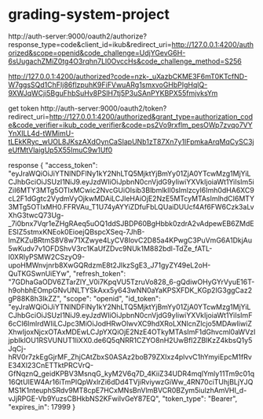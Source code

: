 # grading-system-project

http://auth-server:9000/oauth2/authorize?response_type=code&client_id=ikub&redirect_uri=http://127.0.0.1:4200/authorized&scope=openid&code_challenge=UdjYGevG6H-6sUugachZMiZ0tg4O3rqhn7Ll0OvccHs&code_challenge_method=S256

http://127.0.0.1:4200/authorized?code=nzk-_uXazbCKME3F6mT0KTcfND-W7ggsSQd1ChFIj86flzpuhK9FiFVwuARg1smxvoGHbPIgHqlQ-9XWJqWCji5BguFhbSuHv8PSlH7tj5P3uSAnPYKBPX55fmjvksYm

get token
http://auth-server:9000/oauth2/token?redirect_uri=http://127.0.0.1:4200/authorized&grant_type=authorization_code&code_verifier=ikub_code_verifier&code=ps2Vo9rxflm_pesOWp7zvqo7VYYnXILL4d-tWMimU-tLEkKRyc_wUOL8JKszAXdOynCaSIapUNb1zT87Xn7y1IFpmkaArqMqCySC3jeUfMtVlaigUp5X55ImuC9w1Uf0

response
{
"access_token": "eyJraWQiOiJiYTNlNDFlNy1kY2NhLTQ5MjktYjBmYy01ZjA0YTcwMzg1MjYiLCJhbGciOiJSUzI1NiJ9.eyJzdWIiOiJpbnN0cnVjdG9yIiwiYXVkIjoiaWt1YiIsIm5iZiI6MTY3MTg5OTIxMCwic2NvcGUiOlsib3BlbmlkIl0sImlzcyI6Imh0dHA6XC9cL2F1dGgtc2VydmVyOjkwMDAiLCJleHAiOjE2NzE5MTcyMTAsImlhdCI6MTY3MTg5OTIxMH0.FFRVAu_T1U74yAYYiZDfuFbLQUaiDUUcf4Af6FW6Czk3aLvXhG3twcQ73Ug-_7i0bnx7Vqr1eZHgRAeq5uOQ1ddSJBDP60BgHbbk0zdrA2vAdpewEB6ZMdEESIZ5stmxKNEok0EioejQBspcXSeq-7JhB-lmZKZuBRtmS8V8w71XZwye4LyCV8IovC2D85a4KPwgC3PuVmG6A1DkjAu5wKudv7v1OFDShvV3rc1KaUfZDvc9NUk1M882bdl-TdZe_fATL-I0XRIyPSMW2CSzyO9-upoHMWnvjnrb8XwGQRdzmE8t2JIkzSgE3_J71gyZY49eL2oH-QuTKGSwnUiEYw",
"refresh_token": "7GDhaGaODV6ZTarZlY_V0i7KpqVU5TzruVo828_6-gQdiwOHyGYrVyuE16T-h9ohbhEOmpGNvUNLTYSkAxx5y643wNN0aYaKPSXFDK_KGp2IG3ggCaz2gP88K8h3IkZZ",
"scope": "openid",
"id_token": "eyJraWQiOiJiYTNlNDFlNy1kY2NhLTQ5MjktYjBmYy01ZjA0YTcwMzg1MjYiLCJhbGciOiJSUzI1NiJ9.eyJzdWIiOiJpbnN0cnVjdG9yIiwiYXVkIjoiaWt1YiIsImF6cCI6ImlrdWIiLCJpc3MiOiJodHRwOlwvXC9hdXRoLXNlcnZlcjo5MDAwIiwiZXhwIjoxNjcxOTAxMDEwLCJpYXQiOjE2NzE4OTkyMTAsImF1dGhvcml0aWVzIjpbIklOU1RSVUNUT1IiXX0.de6Q5qNRR1CZYO8nH2UwBfI2ZBlKzZ4kbsQ1y5JqCj-hRV0r7zkEgGjrMF_ZhjCAtZbxS0ASAz2boB79ZXIxz4plvvC1hYmyiEpcM1fRvE34Xl23CnETTktPRCVrQ-GfNqznQ_geidKPBV3MsnqG_kyM2V6q7D_4KiiZ34UDR4mqlYmly11Tm9c01q16QtUIEW4Ar16iTmPlQpWxlrZi6dDd4TVjiRviywzGiWw_4RN70ciTUhjBLjYJQMS1K1nteuphSRdv9MT8cpE7HCxMNsBnVlmBVCR0BZym5iulzhAmVHI_d-vJjRPGE-Vb9YuzsCBHkbNS2KFwilvGeY87EQ",
"token_type": "Bearer",
"expires_in": 17999
}